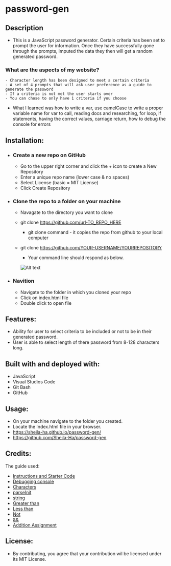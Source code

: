 # password-gen


## Description
  - This is a JavaScript password generator. Certain criteria has been set to prompt the user for information. Once they have successfully gone through the prompts, imputed the data they then will get a random generated password. 

  ### What are the aspects of my website?
    - Character length has been designed to meet a certain criteria
    - A set of 4 prompts that will ask user preference as a guide to generate the password
    - If a criteria is not met the user starts over
    - You can chose to only have 1 criteria if you choose

  - What I learned was how to write a var, use camelCase to write a proper variable name for var to call, reading docs and researching, for loop, if statements, having the correct values, carriage return, how to debug the console for errors

## Installation:
  - ### Create a new repo on GitHub
      - Go to the upper right corner and click the + icon to create a New Repository
      - Enter a unique repo name (lower case & no spaces)
      - Select License (basic = MIT License)
      - Click Create Repository 

  - ### Clone the repo to a folder on your machine
      - Navagate to the directory you want to clone
      - git clone https://github.com/url-TO_REPO_HERE
          - git clone command - it copies the repo from github  to your local computer
      - git clone https://github.com/YOUR-USERNAME/YOURREPOSITORY
          - Your command line should respond as below.

         ![Alt text](image.png)

  - ### Navition
      - Navigate to the folder in which you cloned your repo
      - Click on index.html file
      - Double click to open file

## Features:
  - Ability for user to select criteria to be included or not to be in their generated password.
  - User is able to select length of there password from 8-128 characters long.

## Built with and deployed with:
  - JavaScript
  - Visual Studios Code
  - Git Bash
  - GitHub
  
## Usage:
  - On your machine navigate to the folder you created.
  - Locate the Index.html file in your browser.
  - https://sheila-ha.github.io/password-gen/
  - https://github.com/Sheila-Ha/password-gen

## Credits:
The guide used:
 - [Instructions and Starter Code](https://git.bootcampcontent.com/University-of-Minnesota/UofM-VIRT-FSF-PT-10-2023-U-LOLC/-/tree/main/01-HTML-Git-CSS/02-Challenge)
 - [Debugging console](https://stackoverflow.com/questions/69851109/js-password-generator-character-length-not-working)
 - [Characters](https://owasp.org/www-community/password-special-characters)
 - [parseInit](https://developer.mozilla.org/en-US/docs/Web/JavaScript/Reference/Global_Objects/parseInt)
- [string](https://developer.mozilla.org/en-US/docs/Web/JavaScript/Reference/Global_Objects/String)
- [Greater than](https://developer.mozilla.org/en-US/docs/Web/JavaScript/Reference/Operators/Greater_than)
- [Less than](https://developer.mozilla.org/en-US/docs/Web/JavaScript/Reference/Operators/Less_than)
- [Not](https://developer.mozilla.org/en-US/docs/Web/JavaScript/Reference/Operators/Logical_NOT)
- [&&](https://developer.mozilla.org/en-US/docs/Web/JavaScript/Reference/Operators/Logical_AND)
- [Addition Assignment](https://developer.mozilla.org/en-US/docs/Web/JavaScript/Reference/Operators/Addition_assignment)

## License:
  - By contributing, you agree that your contribution wil be licensed under its MIT License.